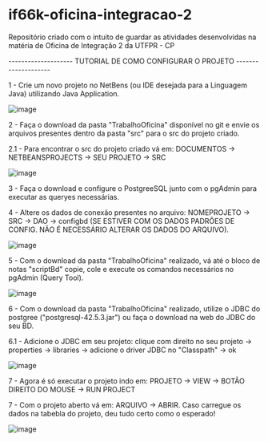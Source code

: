 # if66k-oficina-integracao-2
Repositório criado com o intuito de guardar as atividades desenvolvidas na matéria de Oficina de Integração 2 da UTFPR - CP


-------------------- TUTORIAL DE COMO CONFIGURAR O PROJETO --------------------

1 - Crie um novo projeto no NetBens (ou IDE desejada para a Linguagem Java) utilizando Java Application.

![image](https://user-images.githubusercontent.com/85796227/224822726-4f7b341a-b58a-4fe7-89f8-694b8930fe52.png)

2 - Faça o download da pasta "TrabalhoOficina" disponível no git e envie os arquivos presentes dentro da pasta "src" para o src do projeto criado.

  2.1 - Para encontrar o src do projeto criado vá em: DOCUMENTOS -> NETBEANSPROJECTS -> SEU PROJETO -> SRC

![image](https://user-images.githubusercontent.com/85796227/224824563-777086b3-d188-4afe-bb3b-012a2a0fc9a6.png)

3 - Faça o download e configure o PostgreeSQL junto com o pgAdmin para executar as queryes necessárias.

4 - Altere os dados de conexão presentes no arquivo: NOMEPROJETO -> SRC -> DAO -> configbd (SE ESTIVER COM OS DADOS PADRÕES DE CONFIG. NÃO É NECESSÁRIO ALTERAR OS DADOS DO ARQUIVO).

![image](https://user-images.githubusercontent.com/85796227/224826589-88fca01d-5844-4a99-b1e5-996c11ce0507.png)

5 - Com o download da pasta "TrabalhoOficina" realizado, vá até o bloco de notas "scriptBd" copie, cole e execute os comandos necessários no pgAdmin (Query Tool).

![image](https://user-images.githubusercontent.com/85796227/224827839-260655d5-e27c-4747-b4ea-f5630bdf7b10.png)

6 - Com o download da pasta "TrabalhoOficina" realizado, utilize o JDBC do postgree ("postgresql-42.5.3.jar") ou faça o download na web do JDBC do seu BD.

  6.1 - Adicione o JDBC em seu projeto: clique com direito no seu projeto -> properties -> libraries -> adicione o driver JDBC no "Classpath" -> ok
  
  ![image](https://user-images.githubusercontent.com/85796227/224829030-4fad82cd-1125-4ba3-bde6-2add30a1df73.png)
  
  7 - Agora é só executar o projeto indo em: PROJETO -> VIEW -> BOTÃO DIREITO DO MOUSE -> RUN PROJECT
  
  7 - Com o projeto aberto vá em: ARQUIVO -> ABRIR. Caso carregue os dados na tabebla do projeto, deu tudo certo como o esperado!
  
  ![image](https://user-images.githubusercontent.com/85796227/224830130-8d09405d-c286-4e40-83b1-b9a84c5c5e22.png)

  
  



